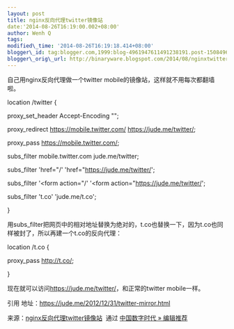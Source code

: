 ```yaml
--- 
layout: post 
title: nginx反向代理twitter镜像站 
date:'2014-08-26T16:19:00.002+08:00' 
author: Wenh Q
tags:
modified\_time: '2014-08-26T16:19:18.414+08:00' 
blogger\_id: tag:blogger.com,1999:blog-4961947611491238191.post-150849671501659319
blogger\_orig\_url: http://binaryware.blogspot.com/2014/08/nginxtwitter.html
---
```

自己用nginx反向代理做一个twitter
mobile的镜像站，这样就不用每次都翻墙啦。





location /twitter {



proxy\_set\_header Accept-Encoding "";



proxy\_redirect https://mobile.twitter.com/ https://jude.me/twitter/;



proxy\_pass https://mobile.twitter.com/;



subs\_filter mobile.twitter.com jude.me/twitter;



subs\_filter 'href="/' 'href="https://jude.me/twitter/';



subs\_filter '&lt;form action="/' '&lt;form
action="https://jude.me/twitter/';



subs\_filter 't.co' 'jude.me/t.co';



}



用subs\_filter把网页中的相对地址替换为绝对的，t.co也替换一下，因为t.co也同样被封了，所以再建一个t.co的反向代理：





location /t.co {



proxy\_pass http://t.co/;



}



现在就可以访问<https://jude.me/twitter/>，和正常的twitter mobile一样。









引用 地址：https://jude.me/2012/12/31/twitter-mirror.html
<div>

来源：[nginx反向代理twitter镜像站](http://feedproxy.google.com/~r/chinagfwblog/~3/T6Jb1acfgHM/nginxtwitter.html)  通过 [中国数字时代
»
编辑推荐](http://pipes.yahoo.com/pipes/pipe.info?_id=4ebbe79f06d4342d785a0cab9913dc0c)

</div>
